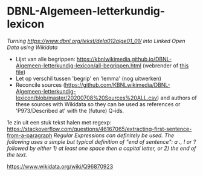 # DBNL-Algemeen-letterkundig-lexicon
*Turning https://www.dbnl.org/tekst/dela012alge01_01/ into Linked Open Data using Wikidata*

* Lijst van alle begrippen: https://kbnlwikimedia.github.io/DBNL-Algemeen-letterkundig-lexicon/all-begrippen.html (webrender of [this file](all-begrippen.html))
* Let op verschil tussen 'begrip' en 'lemma' (nog uitwerken)
* Reconcile sources (https://github.com/KBNLwikimedia/DBNL-Algemeen-letterkundig-lexicon/blob/master/20200708%20Sources%20ALL.csv) and authors of these sources with Wikidata so they can be used as references or 'P973/Described at' with the (future) Q-ids.

1e zin uit een stuk tekst halen met regexp: https://stackoverflow.com/questions/46167065/extracting-first-sentence-from-a-paragraph
*Regular Expressions can definitely be used. The following uses a simple but typical definition of "end of sentence": a ., ! or ? followed by either 1) at least one space then a capital letter, or 2) the end of the text.*


https://www.wikidata.org/wiki/Q96870923
